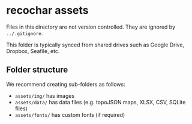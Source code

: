 recochar assets
================================================================================

Files in this directory are not version controlled. They are ignored by
`../.gitignore`.

This folder is typically synced from shared drives such as Google Drive,
Dropbox, Seafile, etc.


Folder structure
--------------------------------------------------------------------------------

We recommend creating sub-folders as follows:

- `assets/img/`     has images
- `assets/data/`    has data files (e.g. topoJSON maps, XLSX, CSV, SQLite files)
- `assets/fonts/`   has custom fonts (if required)

